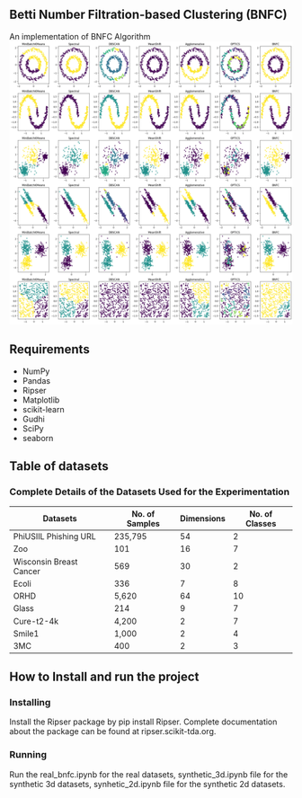 ## Betti Number Filtration-based Clustering (BNFC)
An implementation of BNFC Algorithm
![images](https://github.com/Arghyapa/bnfc/blob/main/synthetic_2d.png)

## Requirements
- NumPy
- Pandas
- Ripser
- Matplotlib
- scikit-learn
- Gudhi
- SciPy
- seaborn
## Table of datasets
### Complete Details of the Datasets Used for the Experimentation

| Datasets                   | No. of Samples | Dimensions | No. of Classes |
|----------------------------|----------------|------------|----------------|
| PhiUSIIL Phishing URL      | 235,795        | 54         | 2              |
| Zoo                        | 101            | 16         | 7              |
| Wisconsin Breast Cancer    | 569            | 30         | 2              |
| Ecoli                      | 336            | 7          | 8              |
| ORHD                       | 5,620          | 64         | 10             |
| Glass                      | 214            | 9          | 7              |
| Cure-t2-4k                 | 4,200          | 2          | 7              |
| Smile1                     | 1,000          | 2          | 4              |
| 3MC                        | 400            | 2          | 3              |

## How to Install and run the project
### Installing
Install the Ripser package by pip install Ripser. Complete documentation about the package can be found at ripser.scikit-tda.org.
### Running
Run the real_bnfc.ipynb for the real datasets, synthetic_3d.ipynb file for the synthetic 3d datasets, synhetic_2d.ipynb file for the synthetic 2d datasets.
